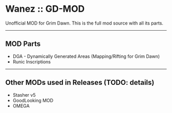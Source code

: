 # Wanez :: GD-MOD #

Unofficial MOD for Grim Dawn. This is the full mod source with all its parts.

---

## MOD Parts ##

* DGA - Dynamically Generated Areas (Mapping/Rifting for Grim Dawn)
* Runic Inscriptions

---

## Other MODs used in Releases (TODO: details) ##

* Stasher v5
* GoodLooking MOD
* OMEGA
